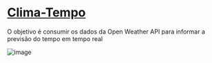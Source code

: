 # <a href="https://felpsilva.github.io/Clima-Tempo/">Clima-Tempo<a/>
O objetivo é consumir os dados da Open Weather API para informar a previsão do tempo em tempo real

![image](https://github.com/felpsilva/Clima-Tempo/assets/110566575/2cfed865-5b0f-47eb-a3ce-17844062e0c7)
